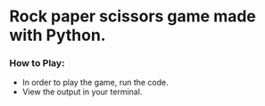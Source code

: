# Rock paper scissors game made with Python.
### How to Play:
- In order to play the game, run the code.
- View the output in your terminal.
